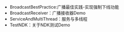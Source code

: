 - BroadcastBestPractice:广播最佳实践-实现强制下线功能
- BroadcastReceiver：广播接收器Demo
- ServiceAndMultiThread：服务与多线程
- TestNDK：关于NDK测试Demo